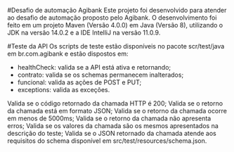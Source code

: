 
#Desafio de automação Agibank
Este projeto foi desenvolvido para atender ao desafio de automação proposto pelo Agibank.
O desenvolvimento foi feito em um projeto Maven (Versão 4.0.0) em Java (Versão 8), utilizando o JDK na versão 14.0.2 e a IDE IntelliJ na versão 11.0.9.

#Teste da API
Os scripts de teste estão disponíveis no pacote scr/test/java em br.com.agibank e estão dispostos em:
- healthCheck: valida se a API está ativa e retornando;
- contrato: valida se os schemas permanecem inalterados;
- funcional: valida as ações de POST e PUT;
- exceptions: valida as exceções.






Valida se o código retornado da chamada HTTP é 200;
Valida se o retorno da chamada está em formato JSON;
Valida se o retorno da chamada ocorre em menos de 5000ms;
Valida se o retorno da chamada não apresenta erros;
Valida se os valores da chamada são os mesmos apresentados na descrição do teste;
Valida se o JSON retornado da chamada atende aos requisitos do schema disponível em src/test/resources/schema.json.